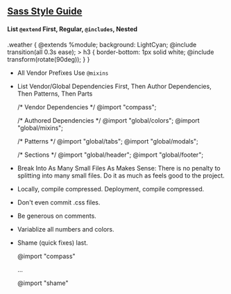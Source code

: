 ## [Sass Style Guide](http://css-tricks.com/sass-style-guide/)

#### List `@extend` First, Regular, `@includes`, Nested

  .weather {
    @extends %module; 
    background: LightCyan;
    @include transition(all 0.3s ease);
    > h3 {
      border-bottom: 1px solid white;
      @include transform(rotate(90deg));
    }
  }

- All Vendor Prefixes Use `@mixins`
- List Vendor/Global Dependencies First, Then Author Dependencies, Then Patterns, Then Parts

    /* Vendor Dependencies */
    @import "compass";

    /* Authored Dependencies */
    @import "global/colors";
    @import "global/mixins";

    /* Patterns */
    @import "global/tabs";
    @import "global/modals";

    /* Sections */
    @import "global/header";
    @import "global/footer";

- Break Into As Many Small Files As Makes Sense: There is no penalty to splitting into many small files. Do it as much as feels good to the project.
- Locally, compile compressed. Deployment, compile compressed.
- Don't even commit .css files.
- Be generous on comments.
- Variablize all numbers and colors.
- Shame (quick fixes) last.

    @import "compass"

    ...

    @import "shame"
